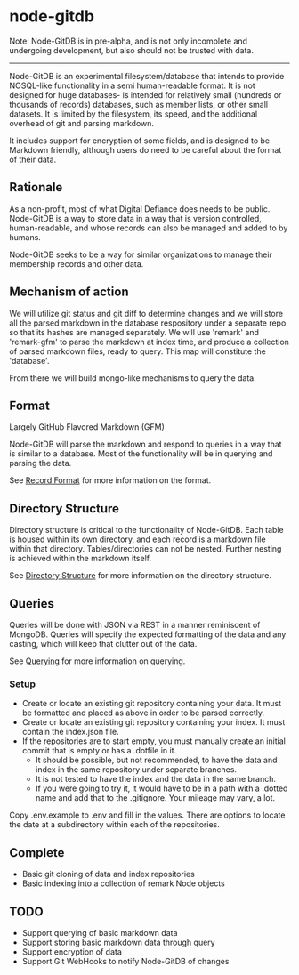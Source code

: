 # node-gitdb

Note: Node-GitDB is in pre-alpha, and is not only incomplete and undergoing development, but also should not be trusted with data.

-----

Node-GitDB is an experimental filesystem/database that intends to provide NOSQL-like functionality in a semi human-readable format. It is not designed for huge databases- is intended for relatively small (hundreds or thousands of records) databases, such as member lists, or other small datasets. It is limited by the filesystem, its speed, and the additional overhead of git and parsing markdown.

It includes support for encryption of some fields, and is designed to be Markdown friendly, although users do need to be careful about the format of their data.

## Rationale

As a non-profit, most of what Digital Defiance does needs to be public. Node-GitDB is a way to store data in a way that is version controlled, human-readable,
and whose records can also be managed and added to by humans.

Node-GitDB seeks to be a way for similar organizations to manage their membership records and other data.

## Mechanism of action

We will utilize git status and git diff to determine changes and we will store all the parsed markdown in the database respository under a separate repo so that its hashes are managed separately. We will use 'remark' and 'remark-gfm' to parse the markdown at index time, and produce a collection of parsed markdown files, ready to query. This map will constitute the 'database'.

From there we will build mongo-like mechanisms to query the data.

## Format

Largely GitHub Flavored Markdown (GFM)

Node-GitDB will parse the markdown and respond to queries in a way that is similar to a database. Most of the functionality will be in querying and parsing the data.

See [Record Format](docs/Record%20Format.md) for more information on the format.

## Directory Structure

Directory structure is critical to the functionality of Node-GitDB. 
Each table is housed within its own directory, and each record is a markdown file within that directory.
Tables/directories can not be nested.
Further nesting is achieved within the markdown itself.

See [Directory Structure](docs/Directory%20Structure.md) for more information on the directory structure.

## Queries

Queries will be done with JSON via REST in a manner reminiscent of MongoDB. Queries will specify the expected formatting of the data and any casting, which will keep that clutter out of the data.

See [Querying](docs/Querying.md) for more information on querying.

### Setup

- Create or locate an existing git repository containing your data. It must be formatted and placed as above in order to be parsed correctly.
- Create or locate an existing git repository containing your index. It must contain the index.json file.
- If the repositories are to start empty, you must manually create an initial commit that is empty or has a .dotfile in it. 
  - It should be possible, but not recommended, to have the data and index in the same repository under separate branches.
  - It is not tested to have the index and the data in the same branch.
  - If you were going to try it, it would have to be in a path with a .dotted name and add that to the .gitignore. Your mileage may vary, a lot.

Copy .env.example to .env and fill in the values.
There are options to locate the date at a subdirectory within each of the repositories.

## Complete
* Basic git cloning of data and index repositories
* Basic indexing into a collection of remark Node objects

## TODO
* Support querying of basic markdown data
* Support storing basic markdown data through query
* Support encryption of data
* Support Git WebHooks to notify Node-GitDB of changes
